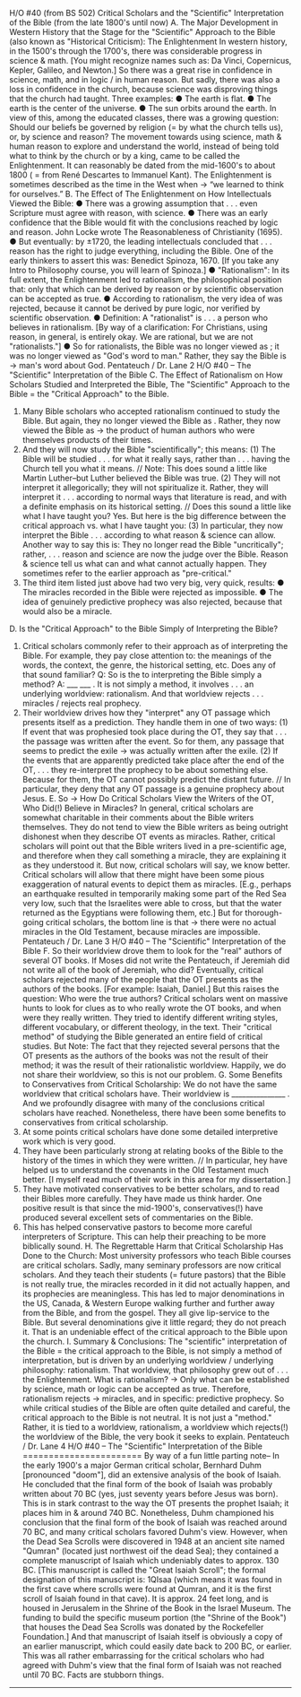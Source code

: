 H/O #40 (from BS 502)
Critical Scholars and the "Scientific" Interpretation of the Bible
(from the late 1800's until now)
A. The Major Development in Western History that the Stage for the "Scientific" 
 Approach to the Bible (also known as "Historical Criticism): The Enlightenment 
In western history, in the 1500's through the 1700's, there was considerable progress in science & math. 
[You might recognize names such as: Da Vinci, Copernicus, Kepler, Galileo, and Newton.] 
So there was a great rise in confidence in science, math, and in logic / in human reason. 
But sadly, there was also a loss in confidence in the church, because science was disproving things that 
the church had taught. 
Three examples: 
● The earth is flat. 
● The earth is the center of the universe. 
● The sun orbits around the earth. 
In view of this, among the educated classes, there was a growing question: 
Should our beliefs be governed by religion (= by what the church tells us), 
or, by science and reason? 
The movement towards using science, math & human reason to explore and understand the world, 
instead of being told what to think by the church or by a king, came to be called the Enlightenment. 
It can reasonably be dated from the mid-1600's to about 1800 ( = from René Descartes to Immanuel Kant). 
The Enlightenment is sometimes described as the time in the West when → “we learned to think for 
ourselves.” 
B. The Effect of The Enlightenment on How Intellectuals Viewed the Bible: 
● There was a growing assumption that . . . even Scripture must agree with reason, with science. 
● There was an early confidence that the Bible would fit with the conclusions reached by logic and 
reason. John Locke wrote The Reasonableness of Christianity (1695). 
● But eventually: by ±1720, the leading intellectuals concluded that . . . reason has the right to judge 
everything, including the Bible. 
One of the early thinkers to assert this was: Benedict Spinoza, 1670. 
[If you take any Intro to Philosophy course, you will learn of Spinoza.] 
● "Rationalism": In its full extent, the Enlightenment led to rationalism, the philosophical position that: 
only that which can be derived by reason or by scientific observation can be accepted as true. 
● According to rationalism, the very idea of <revelation from God> was rejected, because it cannot be 
derived by pure logic, nor verified by scientific observation. 
● Definition: A "rationalist" is . . . a person who believes in rationalism. 
[By way of a clarification: For Christians, using reason, in general, is entirely okay. We are rational, 
but we are not "rationalists."] 
● So for rationalists, the Bible was no longer viewed as <authoritative revelation from God>; it was no 
longer viewed as "God's word to man." Rather, they say the Bible is → man's word about God. 
Pentateuch / Dr. Lane 2 H/O #40 – The "Scientific" Interpretation of the Bible
C. The Effect of Rationalism on How Scholars Studied and Interpreted the Bible,
 The "Scientific" Approach to the Bible = the "Critical Approach" to the Bible. 
1. Many Bible scholars who accepted rationalism continued to study the Bible. But again, they no longer 
viewed the Bible as <revelation from God>. Rather, they now viewed the Bible as → the product of 
human authors who were themselves products of their times. 
2. And they will now study the Bible "scientifically"; this means: 
(1) The Bible will be studied . . . for what it really says, rather than . . . having the Church tell you what 
it means. // Note: This does sound a little like Martin Luther–but Luther believed the Bible was true. 
(2) They will not interpret it allegorically; they will not spiritualize it. 
Rather, they will interpret it . . . according to normal ways that literature is read, and with a definite 
emphasis on its historical setting. // Does this sound a little like what I have taught you? Yes. 
But here is the big difference between the critical approach vs. what I have taught you: 
(3) In particular, they now interpret the Bible . . . according to what reason & science can allow. 
Another way to say this is: They no longer read the Bible "uncritically"; rather, . . . reason and 
science are now the judge over the Bible. Reason & science tell us what can and what cannot 
actually happen. They sometimes refer to the earlier approach as "pre-critical." 
3. The third item listed just above had two very big, very quick, results: 
 ● The miracles recorded in the Bible were rejected as impossible. 
 ● The idea of genuinely predictive prophecy was also rejected, because that would also be a miracle. 
 
D. Is the "Critical Approach" to the Bible Simply <a Method> of Interpreting the Bible? 
1. Critical scholars commonly refer to their approach as <the critical method> of interpreting the Bible. 
For example, they pay close attention to: the meanings of the words, the context, the genre, the 
historical setting, etc. Does any of that sound familiar? 
Q: So is the <critical approach> to interpreting the Bible simply a method? A: ___ ___ . 
It is not simply a method, it involves . . . an underlying worldview: rationalism. 
And that worldview rejects . . . miracles / rejects real prophecy.
2. Their worldview drives how they "interpret" any OT passage which presents itself as a prediction. 
They handle them in one of two ways: 
(1) If event that was prophesied took place during the OT, they say that . . . the passage was written 
after the event. So for them, any passage that seems to predict the exile → was actually written 
after the exile. 
(2) If the events that are apparently predicted take place after the end of the OT, . . . they re-interpret 
the prophecy to be about something else. Because for them, the OT cannot possibly predict the 
distant future. // In particular, they deny that any OT passage is a genuine prophecy about Jesus. 
E. So → How Do Critical Scholars View the Writers of the OT, Who Did(!) Believe in Miracles? 
In general, critical scholars are somewhat charitable in their comments about the Bible writers themselves. 
They do not tend to view the Bible writers as being outright dishonest when they describe OT events as 
miracles. Rather, critical scholars will point out that the Bible writers lived in a pre-scientific age, and 
therefore when they call something a miracle, they are explaining it as they understood it. But now, 
critical scholars will say, we know better. 
Critical scholars will allow that there might have been some pious exaggeration of natural events to depict 
them as miracles. 
[E.g., perhaps an earthquake resulted in temporarily making some part of the Red Sea very low, such that 
the Israelites were able to cross, but that the water returned as the Egyptians were following them, etc.] 
But for thorough-going critical scholars, the bottom line is that → there were no actual miracles in the Old 
Testament, because miracles are impossible. 
Pentateuch / Dr. Lane 3 H/O #40 – The "Scientific" Interpretation of the Bible
F. So their worldview drove them to look for the "real" authors of several OT books. 
If Moses did not write the Pentateuch, if Jeremiah did not write all of the book of Jeremiah, who did? 
Eventually, critical scholars rejected many of the people that the OT presents as the authors of the books. 
[For example: Isaiah, Daniel.] But this raises the question: Who were the true authors? 
Critical scholars went on massive hunts to look for clues as to who really wrote the OT books, and when
were they really written. They tried to identify different writing styles, different vocabulary, or different 
theology, in the text. Their "critical method" of studying the Bible generated an entire field of critical studies. 
But Note: The fact that they rejected several persons that the OT presents as the authors of the books 
was not the result of their method; it was the result of their rationalistic worldview. 
Happily, we do not share their worldview, so this is not our problem. 
G. Some Benefits to Conservatives from Critical Scholarship: 
We do not have the same worldview that critical scholars have. Their worldview is _______________ .
And we profoundly disagree with many of the conclusions critical scholars have reached. 
Nonetheless, there have been some benefits to conservatives from critical scholarship. 
1. At some points critical scholars have done some detailed interpretive work which is very good. 
2. They have been particularly strong at relating books of the Bible to the history of the times in 
which they were written. // In particular, hey have helped us to understand the covenants in the 
Old Testament much better. [I myself read much of their work in this area for my dissertation.] 
3. They have motivated conservatives to be better scholars, and to read their Bibles more carefully. 
They have made us think harder. One positive result is that since the mid-1900's, conservatives(!)
have produced several excellent sets of commentaries on the Bible. 
4. This has helped conservative pastors to become more careful interpreters of Scripture. 
This can help their preaching to be more biblically sound. 
H. The Regrettable Harm that Critical Scholarship Has Done to the Church: 
Most university professors who teach Bible courses are critical scholars. Sadly, many seminary 
professors are now critical scholars. And they teach their students (= future pastors) that the Bible is not 
really true, the miracles recorded in it did not actually happen, and its prophecies are meaningless. 
This has led to major denominations in the US, Canada, & Western Europe walking further and further 
away from the Bible, and from the gospel. They all give lip-service to the Bible. But several denominations 
give it little regard; they do not preach it. That is an undeniable effect of the critical approach to the Bible 
upon the church. 
I. Summary & Conclusions: 
The "scientific" interpretation of the Bible = the critical approach to the Bible, is not simply a method of 
interpretation, but is driven by an underlying worldview / underlying philosophy: rationalism. 
That worldview, that philosophy grew out of . . . the Enlightenment. 
What is rationalism? → Only what can be established by science, math or logic can be accepted as true. 
Therefore, rationalism rejects → miracles, and in specific: predictive prophecy. 
So while critical studies of the Bible are often quite detailed and careful, the critical approach to the 
Bible is not neutral. It is not just a "method." 
Rather, it is tied to a worldview, rationalism, a worldview which rejects(!) the worldview of the Bible, the 
very book it seeks to explain. 
Pentateuch / Dr. Lane 4 H/O #40 – The "Scientific" Interpretation of the Bible
======================= 
By way of a fun little parting note–
In the early 1900's a major German critical scholar, Bernhard Duhm [pronounced "doom"], did an 
extensive analysis of the book of Isaiah. He concluded that the final form of the book of Isaiah was 
probably written about 70 BC (yes, just seventy years before Jesus was born). This is in stark contrast to 
the way the OT presents the prophet Isaiah; it places him in & around 740 BC. Nonetheless, Duhm 
championed his conclusion that the final form of the book of Isaiah was reached around 70 BC, and many 
critical scholars favored Duhm's view. 
However, when the Dead Sea Scrolls were discovered in 1948 at an ancient site named "Qumran"
(located just northwest oif the dead Sea); they contained a complete manuscript of Isaiah which 
undeniably dates to approx. 130 BC. 
[This manuscript is called the "Great Isaiah Scroll"; the formal designation of this manuscript is: 1QIsaa (which 
means it was found in the first cave where scrolls were found at Qumran, and it is the first scroll of Isaiah found 
in that cave). It is approx. 24 feet long, and is housed in Jerusalem in the Shrine of the Book in the Israel 
Museum. The funding to build the specific museum portion (the "Shrine of the Book") that houses the Dead Sea 
Scrolls was donated by the Rockefeller Foundation.] 
And that manuscript of Isaiah itself is obviously a copy of an earlier manuscript, which could easily date 
back to 200 BC, or earlier. This was all rather embarrassing for the critical scholars who had agreed with 
Duhm's view that the final form of Isaiah was not reached until 70 BC. Facts are stubborn things. 
* * * * *

